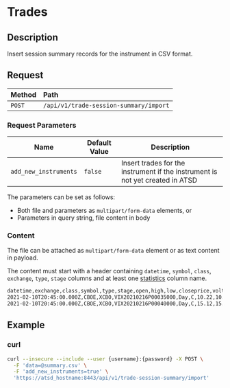 # Trades

## Description

Insert session summary records for the instrument in CSV format.

## Request

| **Method** | **Path** |
|:---|:---|
| `POST` | `/api/v1/trade-session-summary/import` |

### Request Parameters

| Name | Default Value | Description |
|---|---|---|
| `add_new_instruments` | `false` | Insert trades for the instrument if the instrument is not yet created in ATSD |

The parameters can be set as follows:

* Both file and parameters as `multipart/form-data` elements, or
* Parameters in query string, file content in body

### Content

The file can be attached as `multipart/form-data` element or as text content in payload.

The content must start with a header containing `datetime`, `symbol`, `class`, `exchange`, `type`, `stage`  columns and at least one [statistics](statistics-fields.md) column name.

```txt
datetime,exchange,class,symbol,type,stage,open,high,low,closeprice,voltoday,vwap
2021-02-10T20:45:00.000Z,CBOE,XCBO,VIX20210216P00035000,Day,C,10.22,10.74,10.01,10.50,34502,10.456
2021-02-10T20:45:00.000Z,CBOE,XCBO,VIX20210216P00040000,Day,C,15.12,15.64,15.01,15.54,18103,15.482
```

## Example

### curl

```sh
curl --insecure --include --user {username}:{password} -X POST \
  -F 'data=@summary.csv' \
  -F 'add_new_instruments=true' \
  'https://atsd_hostname:8443/api/v1/trade-session-summary/import'
```